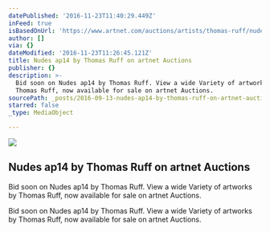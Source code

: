 ```yaml
---
datePublished: '2016-11-23T11:40:29.449Z'
inFeed: true
isBasedOnUrl: 'https://www.artnet.com/auctions/artists/thomas-ruff/nudes-ap14-3'
author: []
via: {}
dateModified: '2016-11-23T11:26:45.121Z'
title: Nudes ap14 by Thomas Ruff on artnet Auctions
publisher: {}
description: >-
  Bid soon on Nudes ap14 by Thomas Ruff. View a wide Variety of artworks by
  Thomas Ruff, now available for sale on artnet Auctions.
sourcePath: _posts/2016-09-13-nudes-ap14-by-thomas-ruff-on-artnet-auctions.md
starred: false
_type: MediaObject

---
```

<article style=""><img src="https://imgflo.herokuapp.com/graph/2b2431f8e7ba7b0/b2bf11fc3cc7934ffadc019725d993c8/noop.jpg?input=https%3A%2F%2Fimages.artnet.com%2Faoa_lot_images%2F118137%2Fthomas-ruff-nudes-ap14-photographs-chromogenic-print-c-print-zoom_550_880.jpg" /><h1>Nudes ap14 by Thomas Ruff on artnet Auctions</h1><p>Bid soon on Nudes ap14 by Thomas Ruff. View a wide Variety of artworks by Thomas Ruff, now available for sale on artnet Auctions.</p></article>

Bid soon on Nudes ap14 by Thomas Ruff. View a wide Variety of artworks by Thomas Ruff, now available for sale on artnet Auctions.